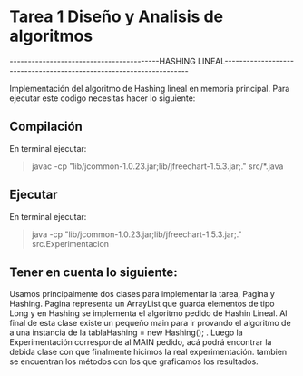 # Tarea 1 Diseño y Analisis de algoritmos
-----------------------------------------HASHING LINEAL--------------------------------------------------------------------


Implementación del algoritmo de Hashing lineal en memoria principal. 
Para ejecutar este codigo necesitas hacer lo siguiente: 

## Compilación
En terminal ejecutar:
>javac -cp "lib/jcommon-1.0.23.jar;lib/jfreechart-1.5.3.jar;." src/*.java 

## Ejecutar
En terminal ejecutar:
>java -cp "lib/jcommon-1.0.23.jar;lib/jfreechart-1.5.3.jar;." src.Experimentacion

## Tener en cuenta lo siguiente:
Usamos principalmente dos clases para implementar la tarea, Pagina y Hashing. Pagina representa un ArrayList que guarda elementos de tipo Long y en Hashing se implementa el algoritmo pedido de Hashin Lineal. Al final de esta clase existe un pequeño main para ir provando el algoritmo de a una instancia de la tablaHashing = new Hashing(); .
Luego la Experimentación corresponde al MAIN pedido, acá podrá encontrar la debida clase con que finalmente hicimos la real experimentación. tambien se encuentran los métodos con los que graficamos los resultados. 

